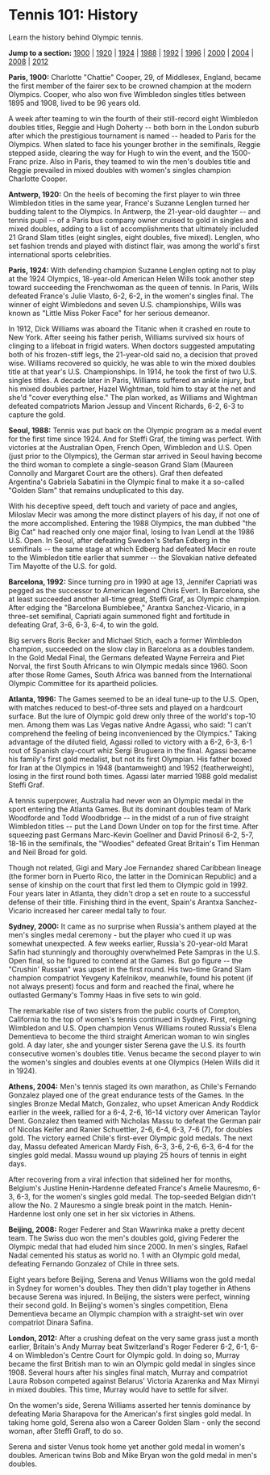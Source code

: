 Tennis 101: History
===================

Learn the history behind Olympic tennis.

**Jump to a section:** [1900](#1900) | [1920](#1920) | [1924](#1924) | [1988](#1988) | [1992](#1992) | [1996](#1996) | [2000](#2000) | [2004](#2004) | [2008](#2008) | [2012](#2012)

<a href="" id="1900"></a>

**Paris, 1900:** Charlotte "Chattie" Cooper, 29, of Middlesex, England, became the first member of the fairer sex to be crowned champion at the modern Olympics. Cooper, who also won five Wimbledon singles titles between 1895 and 1908, lived to be 96 years old.

A week after teaming to win the fourth of their still-record eight Wimbledon doubles titles, Reggie and Hugh Doherty -- both born in the London suburb after which the prestigious tournament is named -- headed to Paris for the Olympics. When slated to face his younger brother in the semifinals, Reggie stepped aside, clearing the way for Hugh to win the event, and the 1500-Franc prize. Also in Paris, they teamed to win the men's doubles title and Reggie prevailed in mixed doubles with women's singles champion Charlotte Cooper.

<a href="" id="1920"></a>

**Antwerp, 1920:** On the heels of becoming the first player to win three Wimbledon titles in the same year, France's Suzanne Lenglen turned her budding talent to the Olympics. In Antwerp, the 21-year-old daughter -- and tennis pupil -- of a Paris bus company owner cruised to gold in singles and mixed doubles, adding to a list of accomplishments that ultimately included 21 Grand Slam titles (eight singles, eight doubles, five mixed). Lenglen, who set fashion trends and played with distinct flair, was among the world's first international sports celebrities.

<a href="" id="1924"></a>

**Paris, 1924:** With defending champion Suzanne Lenglen opting not to play at the 1924 Olympics, 18-year-old American Helen Wills took another step toward succeeding the Frenchwoman as the queen of tennis. In Paris, Wills defeated France's Julie Vlasto, 6-2, 6-2, in the women's singles final. The winner of eight Wimbledons and seven U.S. championships, Wills was known as "Little Miss Poker Face" for her serious demeanor.

In 1912, Dick Williams was aboard the Titanic when it crashed en route to New York. After seeing his father perish, Williams survived six hours of clinging to a lifeboat in frigid waters. When doctors suggested amputating both of his frozen-stiff legs, the 21-year-old said no, a decision that proved wise. Williams recovered so quickly, he was able to win the mixed doubles title at that year's U.S. Championships. In 1914, he took the first of two U.S. singles titles. A decade later in Paris, Williams suffered an ankle injury, but his mixed doubles partner, Hazel Wightman, told him to stay at the net and she'd "cover everything else." The plan worked, as Williams and Wightman defeated compatriots Marion Jessup and Vincent Richards, 6-2, 6-3 to capture the gold.

<a href="" id="1988"></a>

**Seoul, 1988:** Tennis was put back on the Olympic program as a medal event for the first time since 1924. And for Steffi Graf, the timing was perfect. With victories at the Australian Open, French Open, Wimbledon and U.S. Open (just prior to the Olympics), the German star arrived in Seoul having become the third woman to complete a single-season Grand Slam (Maureen Connolly and Margaret Court are the others). Graf then defeated Argentina's Gabriela Sabatini in the Olympic final to make it a so-called "Golden Slam" that remains unduplicated to this day.

With his deceptive speed, deft touch and variety of pace and angles, Miloslav Mecir was among the more distinct players of his day, if not one of the more accomplished. Entering the 1988 Olympics, the man dubbed "the Big Cat" had reached only one major final, losing to Ivan Lendl at the 1986 U.S. Open. In Seoul, after defeating Sweden's Stefan Edberg in the semifinals -- the same stage at which Edberg had defeated Mecir en route to the Wimbledon title earlier that summer -- the Slovakian native defeated Tim Mayotte of the U.S. for gold.

<a href="" id="1992"></a>

**Barcelona, 1992:** Since turning pro in 1990 at age 13, Jennifer Capriati was pegged as the successor to American legend Chris Evert. In Barcelona, she at least succeeded another all-time great, Steffi Graf, as Olympic champion. After edging the "Barcelona Bumblebee," Arantxa Sanchez-Vicario, in a three-set semifinal, Capriati again summoned fight and fortitude in defeating Graf, 3-6, 6-3, 6-4, to win the gold.

Big servers Boris Becker and Michael Stich, each a former Wimbledon champion, succeeded on the slow clay in Barcelona as a doubles tandem. In the Gold Medal Final, the Germans defeated Wayne Ferreira and Piet Norval, the first South Africans to win Olympic medals since 1960. Soon after those Rome Games, South Africa was banned from the International Olympic Committee for its apartheid policies.

<a href="" id="1996"></a>

**Atlanta, 1996:** The Games seemed to be an ideal tune-up to the U.S. Open, with matches reduced to best-of-three sets and played on a hardcourt surface. But the lure of Olympic gold drew only three of the world's top-10 men. Among them was Las Vegas native Andre Agassi, who said: "I can't comprehend the feeling of being inconvenienced by the Olympics." Taking advantage of the diluted field, Agassi rolled to victory with a 6-2, 6-3, 6-1 rout of Spanish clay-court whiz Sergi Bruguera in the final. Agassi became his family's first gold medalist, but not its first Olympian. His father boxed for Iran at the Olympics in 1948 (bantamweight) and 1952 (featherweight), losing in the first round both times. Agassi later married 1988 gold medalist Steffi Graf.

A tennis superpower, Australia had never won an Olympic medal in the sport entering the Atlanta Games. But its dominant doubles team of Mark Woodforde and Todd Woodbridge -- in the midst of a run of five straight Wimbledon titles -- put the Land Down Under on top for the first time. After squeezing past Germans Marc-Kevin Goellner and David Prinosil 6-2, 5-7, 18-16 in the semifinals, the "Woodies" defeated Great Britain's Tim Henman and Neil Broad for gold.

Though not related, Gigi and Mary Joe Fernandez shared Caribbean lineage (the former born in Puerto Rico, the latter in the Dominican Republic) and a sense of kinship on the court that first led them to Olympic gold in 1992. Four years later in Atlanta, they didn't drop a set en route to a successful defense of their title. Finishing third in the event, Spain's Arantxa Sanchez-Vicario increased her career medal tally to four.

<a href="" id="2000"></a>

**Sydney, 2000:** It came as no surprise when Russia's anthem played at the men's singles medal ceremony - but the player who cued it up was somewhat unexpected. A few weeks earlier, Russia's 20-year-old Marat Safin had stunningly and thoroughly overwhelmed Pete Sampras in the U.S. Open final, so he figured to contend at the Games. But go figure -- the "Crushin' Russian" was upset in the first round. His two-time Grand Slam champion compatriot Yevgeny Kafelnikov, meanwhile, found his potent (if not always present) focus and form and reached the final, where he outlasted Germany's Tommy Haas in five sets to win gold.

The remarkable rise of two sisters from the public courts of Compton, California to the top of women's tennis continued in Sydney. First, reigning Wimbledon and U.S. Open champion Venus Williams routed Russia's Elena Dementieva to become the third straight American woman to win singles gold. A day later, she and younger sister Serena gave the U.S. its fourth consecutive women's doubles title. Venus became the second player to win the women's singles and doubles events at one Olympics (Helen Wills did it in 1924).

<a href="" id="2004"></a>

**Athens, 2004:** Men's tennis staged its own marathon, as Chile's Fernando Gonzalez played one of the great endurance tests of the Games. In the singles Bronze Medal Match, Gonzalez, who upset American Andy Roddick earlier in the week, rallied for a 6-4, 2-6, 16-14 victory over American Taylor Dent. Gonzalez then teamed with Nicholas Massu to defeat the German pair of Nicolas Keifer and Ranier Schuettler, 2-6, 6-4, 6-3, 7-6 (7), for doubles gold. The victory earned Chile's first-ever Olympic gold medals. The next day, Massu defeated American Mardy Fish, 6-3, 3-6, 2-6, 6-3, 6-4 for the singles gold medal. Massu wound up playing 25 hours of tennis in eight days.

After recovering from a viral infection that sidelined her for months, Belgium's Justine Henin-Hardenne defeated France's Amelie Mauresmo, 6-3, 6-3, for the women's singles gold medal. The top-seeded Belgian didn't allow the No. 2 Mauresmo a single break point in the match. Henin-Hardenne lost only one set in her six victories in Athens.

<a href="" id="2008"></a>

**Beijing, 2008:** Roger Federer and Stan Wawrinka make a pretty decent team. The Swiss duo won the men's doubles gold, giving Federer the Olympic medal that had eluded him since 2000. In men's singles, Rafael Nadal cemented his status as world no. 1 with an Olympic gold medal, defeating Fernando Gonzalez of Chile in three sets.

Eight years before Beijing, Serena and Venus Williams won the gold medal in Sydney for women's doubles. They then didn't play together in Athens because Serena was injured. In Beijing, the sisters were perfect, winning their second gold. In Beijing's women's singles competition, Elena Dementieva became an Olympic champion with a straight-set win over compatriot Dinara Safina.

<a href="" id="2012"></a>

**London, 2012:** After a crushing defeat on the very same grass just a month earlier, Britain's Andy Murray beat Switzerland's Roger Federer 6-2, 6-1, 6-4 on Wimbledon's Centre Court for Olympic gold. In doing so, Murray became the first British man to win an Olympic gold medal in singles since 1908. Several hours after his singles final match, Murray and compatriot Laura Robson competed against Belarus' Victoria Azarenka and Max Mirnyi in mixed doubles. This time, Murray would have to settle for silver.

On the women's side, Serena Williams asserted her tennis dominance by defeating Maria Sharapova for the American's first singles gold medal. In taking home gold, Serena also won a Career Golden Slam - only the second woman, after Steffi Graff, to do so.

Serena and sister Venus took home yet another gold medal in women's doubles. American twins Bob and Mike Bryan won the gold medal in men's doubles.


